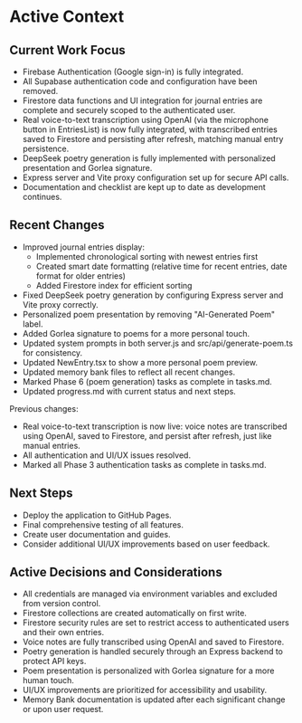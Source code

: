 # Active Context

## Current Work Focus

- Firebase Authentication (Google sign-in) is fully integrated.
- All Supabase authentication code and configuration have been removed.
- Firestore data functions and UI integration for journal entries are complete and securely scoped to the authenticated user.
- Real voice-to-text transcription using OpenAI (via the microphone button in EntriesList) is now fully integrated, with transcribed entries saved to Firestore and persisting after refresh, matching manual entry persistence.
- DeepSeek poetry generation is fully implemented with personalized presentation and Gorlea signature.
- Express server and Vite proxy configuration set up for secure API calls.
- Documentation and checklist are kept up to date as development continues.

## Recent Changes

- Improved journal entries display:
  - Implemented chronological sorting with newest entries first
  - Created smart date formatting (relative time for recent entries, date format for older entries)
  - Added Firestore index for efficient sorting
- Fixed DeepSeek poetry generation by configuring Express server and Vite proxy correctly.
- Personalized poem presentation by removing "AI-Generated Poem" label.
- Added Gorlea signature to poems for a more personal touch.
- Updated system prompts in both server.js and src/api/generate-poem.ts for consistency.
- Updated NewEntry.tsx to show a more personal poem preview.
- Updated memory bank files to reflect all recent changes.
- Marked Phase 6 (poem generation) tasks as complete in tasks.md.
- Updated progress.md with current status and next steps.

Previous changes:
- Real voice-to-text transcription is now live: voice notes are transcribed using OpenAI, saved to Firestore, and persist after refresh, just like manual entries.
- All authentication and UI/UX issues resolved.
- Marked all Phase 3 authentication tasks as complete in tasks.md.

## Next Steps

- Deploy the application to GitHub Pages.
- Final comprehensive testing of all features.
- Create user documentation and guides.
- Consider additional UI/UX improvements based on user feedback.

## Active Decisions and Considerations

- All credentials are managed via environment variables and excluded from version control.
- Firestore collections are created automatically on first write.
- Firestore security rules are set to restrict access to authenticated users and their own entries.
- Voice notes are fully transcribed using OpenAI and saved to Firestore.
- Poetry generation is handled securely through an Express backend to protect API keys.
- Poem presentation is personalized with Gorlea signature for a more human touch.
- UI/UX improvements are prioritized for accessibility and usability.
- Memory Bank documentation is updated after each significant change or upon user request.
